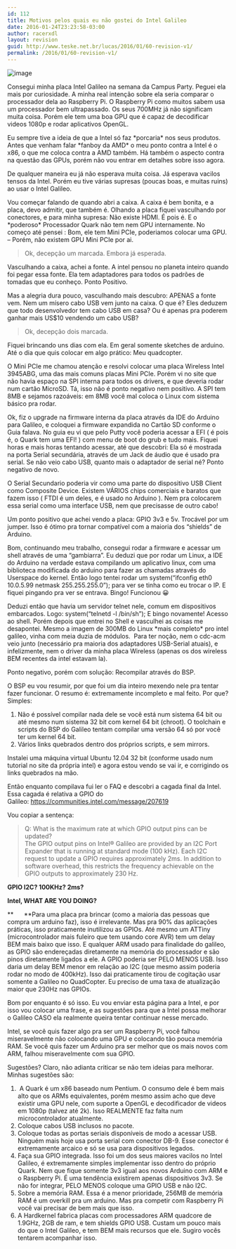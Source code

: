 ```yaml
---
id: 112
title: Motivos pelos quais eu não gostei do Intel Galileo
date: 2016-01-24T23:23:58-03:00
author: racerxdl
layout: revision
guid: http://www.teske.net.br/lucas/2016/01/60-revision-v1/
permalink: /2016/01/60-revision-v1/
---
```

![image](https://31.media.tumblr.com/4e74c437f3037fbd3ae0905530ca57a8/tumblr_inline_n0pcy2WDDv1rvy8i7.jpg)

Consegui minha placa Intel Galileo na semana da Campus Party. Peguei ela mais por curiosidade. A minha real intenção sobre ela seria comparar o processador dela ao Raspberry Pi. O Raspberry Pi como muitos sabem usa um processador bem ultrapassado. Os seus 700MHz já não significam muita coisa. Porém ele tem uma boa GPU que é capaz de decodificar videos 1080p e rodar aplicativos OpenGL.

<!--more-->

Eu sempre tive a ideia de que a Intel só faz \*porcaria\* nos seus produtos. Antes que venham falar \*fanboy da AMD\* o meu ponto contra a Intel é o x86, o que me coloca contra a AMD também. Há também o aspecto contra na questão das GPUs, porém não vou entrar em detalhes sobre isso agora.

De qualquer maneira eu já não esperava muita coisa. Já esperava vacilos tensos da Intel. Porém eu tive várias supresas (poucas boas, e muitas ruins) ao usar o Intel Galileo.

Vou começar falando de quando abri a caixa. A caixa é bem bonita, e a placa, devo admitir, que também é. Olhando a placa fiquei vasculhando por conectores, e para minha supresa: Não existe HDMI. É pois é. E o \*poderoso\* Processador Quark não tem nem GPU internamente. No começo até pensei : Bom, ele tem Mini PCIe, poderiamos colocar uma GPU. &#8211; Porém, não existem GPU Mini PCIe por ai.

> Ok, decepção um marcada. Embora já esperada.

Vasculhando a caixa, achei a fonte. A intel pensou no planeta inteiro quando foi pegar essa fonte. Ela tem adaptadores para todos os padrões de tomadas que eu conheço. Ponto Positivo.

Mas a alegria dura pouco, vasculhando mais descubro: APENAS a fonte vem. Nem um mísero cabo USB vem junto na caixa. O que é? Eles deduzem que todo desenvolvedor tem cabo USB em casa? Ou é apenas pra poderem ganhar mais US$10 vendendo um cabo USB?

> Ok, decepção dois marcada.

Fiquei brincando uns dias com ela. Em geral somente sketches de arduino. Até o dia que quis colocar em algo prático: Meu quadcopter.

O Mini PCIe me chamou atenção e resolvi colocar uma placa Wireless Intel 3945ABG, uma das mais comuns placas Mini PCIe. Porém vi no site que não havia espaço na SPI interna para todos os drivers, e que deveria rodar num cartão MicroSD. Tá, isso não é ponto negativo nem positivo. A SPI tem 8MB e sejamos razoáveis: em 8MB você mal coloca o Linux com sistema básico pra rodar.

Ok, fiz o upgrade na firmware interna da placa através da IDE do Arduino para Galileo, e coloquei a firmware expandida no Cartão SD conforme o Guia falava. No guia eu vi que pelo Putty você poderia acessar a EFI ( é pois é, o Quark tem uma EFI! ) com menu de boot do grub e tudo mais. Fiquei horas e mais horas tentando acessar, até que descobri: Ela só é mostrada na porta Serial secundária, através de um Jack de áudio que é usado pra serial. Se não veio cabo USB, quanto mais o adaptador de serial né? Ponto negativo de novo.

O Serial Secundario poderia vir como uma parte do dispositivo USB Client como Composite Device. Existem VÁRIOS chips comerciais e baratos que fazem isso ( FTDI é um deles, e é usado no Arduino ). Nem pra colocarem essa serial como uma interface USB, nem que precisasse de outro cabo!

Um ponto positivo que achei vendo a placa: GPIO 3v3 e 5v. Trocável por um jumper. Isso é ótimo pra tornar compatível com a maioria dos &#8220;shields&#8221; de Arduino.

Bom, continuando meu trabalho, consegui rodar a firmware e acessar um shell através de uma &#8220;gambiarra&#8221;. Eu deduzi que por rodar um Linux, a IDE do Arduino na verdade estava compilando um aplicativo linux, com uma biblioteca modificada do arduino para fazer as chamadas através do Userspace do kernel. Então logo tentei rodar um system(&#8220;ifconfig eth0 10.0.5.99 netmask 255.255.255.0&#8221;); para ver se tinha como eu trocar o IP. E fiquei pingando pra ver se entrava. Bingo! Funcionou 😀

Deduzi então que havia um servidor telnet nele, comum em dispositivos embarcados. Logo: system(&#8220;telnetd -l /bin/sh&#8221;); E bingo novamente! Acesso ao shell. Porém depois que entrei no Shell e vasculhei as coisas me desapontei. Mesmo a imagem de 300MB do Linux \*mais completo\* pro intel galileo, vinha com meia duzia de módulos.  Para ter noção, nem o cdc-acm veio junto (necessário pra maioria dos adaptadores USB-Serial atuais), e infelizmente, nem o driver da minha placa Wireless (apenas os dos wireless BEM recentes da intel estavam la).

Ponto negativo, porém com solução: Recompilar através do BSP.

O BSP eu vou resumir, por que foi um dia inteiro mexendo nele pra tentar fazer funcionar. O resumo é: extremamente incompleto e mal feito. Por que? Simples:

  1. Não é possível compilar nada dele se você está num sistema 64 bit ou até mesmo num sistema 32 bit com kernel 64 bit (chroot). O toolchain e scripts do BSP do Galileo tentam compilar uma versão 64 só por você ter um kernel 64 bit.
  2. Vários links quebrados dentro dos próprios scripts, e sem mirrors.

Instalei uma máquina virtual Ubuntu 12.04 32 bit (conforme usado num tutorial no site da própria intel) e agora estou vendo se vai ir, e corrigindo os links quebrados na mão.

Então enquanto compilava fui ler o FAQ e descobri a cagada final da Intel. Essa cagada é relativa a GPIO do Galileo: <https://communities.intel.com/message/207619>

Vou copiar a sentença:

> Q: What is the maximum rate at which GPIO output pins can be updated?  
> The GPIO output pins on Intel® Galileo are provided by an I2C Port Expander that is running at standard mode (100 kHz). Each I2C request to update a GPIO requires approximately 2ms. In addition to software overhead, this restricts the frequency achievable on the GPIO outputs to approximately 230 Hz.

**GPIO I2C? 100KHz? 2ms?**

**Intel, WHAT ARE YOU DOING?**

**      **Para uma placa pra brincar (como a maioria das pessoas que compra um arduino faz), isso é irrelevante. Mas pra 90% das aplicações práticas, isso praticamente inutilizou as GPIOs. Até mesmo um ATTiny (microcontrolador mais fuleiro que tem usando core AVR) tem um delay BEM mais baixo que isso. E qualquer ARM usado para finalidade do galileo, as GPIO são endereçadas diretamente na memória do processador e são pinos diretamente ligados a ele. A GPIO poderia ser PELO MENOS USB. Isso daria um delay BEM menor em relação ao I2C (que mesmo assim poderia rodar no modo de 400kHz). Isso dai praticamente tirou de cogitação usar somente a Galileo no QuadCopter. Eu preciso de uma taxa de atualização maior que 230Hz nas GPIOs.

Bom por enquanto é só isso. Eu vou enviar esta página para a Intel, e por isso vou colocar uma frase, e as sugestões para que a Intel possa melhorar o Galileo CASO ela realmente queira tentar continuar nesse mercado.

Intel, se você quis fazer algo pra ser um Raspberry Pi, você falhou miseravelmente não colocando uma GPU e colocando tão pouca memória RAM. Se você quis fazer um Arduino pra ser melhor que os mais novos com ARM, falhou miseravelmente com sua GPIO.

Sugestões? Claro, não adianta criticar se não tem ideias para melhorar. Minhas sugestões são:

  1.  A Quark é um x86 baseado num Pentium. O consumo dele é bem mais alto que os ARMs equivalentes, porém mesmo assim acho que deve existir uma GPU nele, com suporte a OpenGL e decodificador de videos em 1080p (talvez até 2k). Isso REALMENTE faz falta num microcontrolador atualmente.
  2. Coloque cabos USB inclusos no pacote.
  3. Coloque todas as portas seriais disponíveis de modo a acessar USB. Ninguém mais hoje usa porta serial com conector DB-9. Esse conector é extremamente arcaico e só se usa para dispositivos legados.
  4. Faça sua GPIO integrada. Isso foi um dos seus maiores vacilos no Intel Galileo, é extremamente simples implementar isso dentro do próprio Quark. Nem que fique somente 3v3 igual aos novos Arduino com ARM e o Raspberry Pi. É uma tendência existirem apenas dispositivos 3v3. Se não for integrar, PELO MENOS coloque uma GPIO USB e não I2C.
  5. Sobre a memória RAM. Essa é a menor prioridade, 256MB de memória RAM é um overkill pra um arduino. Mas pra competir com Raspberry Pi você vai precisar de bem mais que isso.
  6. A Hardkernel fabrica placas com processadores ARM quadcore de 1.9GHz, 2GB de ram, e tem shields GPIO USB. Custam um pouco mais do que o Intel Galileo, e tem BEM mais recursos que ele. Sugiro vocês tentarem acompanhar isso.